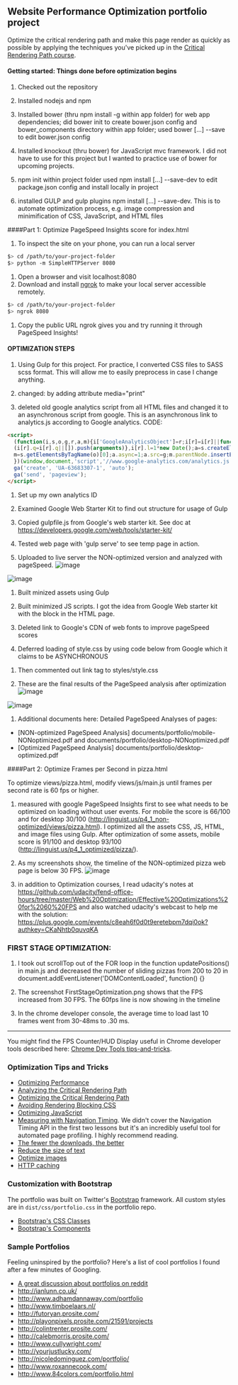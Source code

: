 ## Website Performance Optimization portfolio project

Optimize the critical rendering path and make this page render as quickly as possible by applying the techniques you've picked up in the [Critical Rendering Path course](https://www.udacity.com/course/ud884).

#### Getting started: Things done before optimization begins

1. Checked out the repository

1. Installed nodejs and npm

1. Installed bower (thru npm install -g within app folder) for web app dependencies;
  did bower init to create bower.json config and bower_components directory within app folder;
  used bower [...] --save to edit bower.json config

1. Installed knockout (thru bower) for JavaScript mvc framework. I did not have to use for this project but I wanted to practice use of bower for upcoming projects.

1. npm init within project folder
  used npm install [...] --save-dev to edit package.json config and install locally in project

1. installed GULP and gulp plugins npm install [...] --save-dev. This is to automate optimization process, e.g. image compression and minimification of CSS, JavaScript, and HTML files

####Part 1: Optimize PageSpeed Insights score for index.html

1. To inspect the site on your phone, you can run a local server

  ```bash
  $> cd /path/to/your-project-folder
  $> python -m SimpleHTTPServer 8080
  ```

1. Open a browser and visit localhost:8080
1. Download and install [ngrok](https://ngrok.com/) to make your local server accessible remotely.

  ``` bash
  $> cd /path/to/your-project-folder
  $> ngrok 8080
  ```

1. Copy the public URL ngrok gives you and try running it through PageSpeed Insights!

#### OPTIMIZATION STEPS

1. Using Gulp for this project. For practice, I converted CSS files to SASS scss format. This will allow me to easily preprocess in case I change anything.

1. changed: <link href="styles/print.css" rel="stylesheet"> by adding attribute media="print"

1. deleted old google analytics script from all HTML files and changed it to an asynchronous script from google. This is an asynchronous link to analytics.js according to Google analytics.
CODE:
``` html
<script>
  (function(i,s,o,g,r,a,m){i['GoogleAnalyticsObject']=r;i[r]=i[r]||function(){
  (i[r].q=i[r].q||[]).push(arguments)},i[r].l=1*new Date();a=s.createElement(o),
  m=s.getElementsByTagName(o)[0];a.async=1;a.src=g;m.parentNode.insertBefore(a,m)
  })(window,document,'script','//www.google-analytics.com/analytics.js','ga');
  ga('create', 'UA-63683307-1', 'auto');
  ga('send', 'pageview');
</script>
```

1. Set up my own analytics ID

1. Examined Google Web Starter Kit to find out structure for usage of Gulp

1. Copied gulpfile.js from Google's web starter kit. See doc at https://developers.google.com/web/tools/starter-kit/

1. Tested web page with 'gulp serve' to see temp page in action.

1. Uploaded to live server the NON-optimized version and analyzed with pageSpeed.
![image](documents/portfolio/mobile-NONoptimized.png)

![image](documents/portfolio/desktop-NONoptimized.png)

1. Built minized assets using Gulp

1. Built minimized JS scripts. I got the idea from Google Web starter kit with the block <!-- build:js scripts/perfmatters.min.js --> in the HTML page.

1. Deleted link to Google's CDN of web fonts to improve pageSpeed scores

1. Deferred loading of style.css by using code below from Google which it claims to be ASYNCHRONOUS
<script>
var cb = function() {
var l = document.createElement('link'); l.rel = 'stylesheet';
l.href = 'styles/style.css';
var h = document.getElementsByTagName('head')[0]; h.parentNode.insertBefore(l, h);
};
var raf = requestAnimationFrame || mozRequestAnimationFrame ||
webkitRequestAnimationFrame || msRequestAnimationFrame;
if (raf) raf(cb);
else window.addEventListener('load', cb);
</script>

1. Then commented out link tag to styles/style.css

1. These are the final results of the PageSpeed analysis after optimization
![image](documents/portfolio/mobile-optimized.png)

![image](documents/portfolio/desktop-optimized.png)

1. Additional documents here:
Detailed PageSpeed Analyses of pages:
- [NON-optimized PageSpeed Analysis] documents/portfolio/mobile-NONoptimized.pdf
and documents/portfolio/desktop-NONoptimized.pdf
- [Optimized PageSpeed Analysis] documents/portfolio/desktop-optimized.pdf



####Part 2: Optimize Frames per Second in pizza.html

To optimize views/pizza.html, modify views/js/main.js until frames per second rate is 60 fps or higher.

1. measured with google PageSpeed Insights first to see what needs to be optimized on loading without user events. For mobile the score is 66/100 and for desktop 30/100 (http://linguist.us/p4_1_non-optimized/views/pizza.html). I optimized all the assets CSS, JS, HTML, and image files using Gulp. After optimization of some assets, mobile score is 91/100 and desktop 93/100 (http://linguist.us/p4_1_optimized/pizza/).

1. As my screenshots show, the timeline of the NON-optimized pizza web page is below 30 FPS.
![image](documents/pizza/pizzaTimelineNONoptimized1.png)

1. in addition to Optimization courses, I read udacity's notes at https://github.com/udacity/fend-office-hours/tree/master/Web%20Optimization/Effective%20Optimizations%20for%2060%20FPS and also watched udacity's webcast to help me with the solution: https://plus.google.com/events/c8eah6f0d0t9eretebpm7dqi0ok?authkey=CKaNhtb0quvqKA

### FIRST STAGE OPTIMIZATION:
1. I took out scrollTop out of the FOR loop in the function updatePositions() in main.js and decreased the number of sliding pizzas from 200 to 20 in document.addEventListener('DOMContentLoaded', function() {}

1. The screenshot FirstStageOptimization.png shows that the FPS increased from 30 FPS. The 60fps line is now showing in the timeline

1. In the chrome developer console, the average time to load last 10 frames went from 30-48ms to .30 ms.

-----------------------------
You might find the FPS Counter/HUD Display useful in Chrome developer tools described here: [Chrome Dev Tools tips-and-tricks](https://developer.chrome.com/devtools/docs/tips-and-tricks).

### Optimization Tips and Tricks
* [Optimizing Performance](https://developers.google.com/web/fundamentals/performance/ "web performance")
* [Analyzing the Critical Rendering Path](https://developers.google.com/web/fundamentals/performance/critical-rendering-path/analyzing-crp.html "analyzing crp")
* [Optimizing the Critical Rendering Path](https://developers.google.com/web/fundamentals/performance/critical-rendering-path/optimizing-critical-rendering-path.html "optimize the crp!")
* [Avoiding Rendering Blocking CSS](https://developers.google.com/web/fundamentals/performance/critical-rendering-path/render-blocking-css.html "render blocking css")
* [Optimizing JavaScript](https://developers.google.com/web/fundamentals/performance/critical-rendering-path/adding-interactivity-with-javascript.html "javascript")
* [Measuring with Navigation Timing](https://developers.google.com/web/fundamentals/performance/critical-rendering-path/measure-crp.html "nav timing api"). We didn't cover the Navigation Timing API in the first two lessons but it's an incredibly useful tool for automated page profiling. I highly recommend reading.
* <a href="https://developers.google.com/web/fundamentals/performance/optimizing-content-efficiency/eliminate-downloads.html">The fewer the downloads, the better</a>
* <a href="https://developers.google.com/web/fundamentals/performance/optimizing-content-efficiency/optimize-encoding-and-transfer.html">Reduce the size of text</a>
* <a href="https://developers.google.com/web/fundamentals/performance/optimizing-content-efficiency/image-optimization.html">Optimize images</a>
* <a href="https://developers.google.com/web/fundamentals/performance/optimizing-content-efficiency/http-caching.html">HTTP caching</a>

### Customization with Bootstrap
The portfolio was built on Twitter's <a href="http://getbootstrap.com/">Bootstrap</a> framework. All custom styles are in `dist/css/portfolio.css` in the portfolio repo.

* <a href="http://getbootstrap.com/css/">Bootstrap's CSS Classes</a>
* <a href="http://getbootstrap.com/components/">Bootstrap's Components</a>

### Sample Portfolios

Feeling uninspired by the portfolio? Here's a list of cool portfolios I found after a few minutes of Googling.

* <a href="http://www.reddit.com/r/webdev/comments/280qkr/would_anybody_like_to_post_their_portfolio_site/">A great discussion about portfolios on reddit</a>
* <a href="http://ianlunn.co.uk/">http://ianlunn.co.uk/</a>
* <a href="http://www.adhamdannaway.com/portfolio">http://www.adhamdannaway.com/portfolio</a>
* <a href="http://www.timboelaars.nl/">http://www.timboelaars.nl/</a>
* <a href="http://futoryan.prosite.com/">http://futoryan.prosite.com/</a>
* <a href="http://playonpixels.prosite.com/21591/projects">http://playonpixels.prosite.com/21591/projects</a>
* <a href="http://colintrenter.prosite.com/">http://colintrenter.prosite.com/</a>
* <a href="http://calebmorris.prosite.com/">http://calebmorris.prosite.com/</a>
* <a href="http://www.cullywright.com/">http://www.cullywright.com/</a>
* <a href="http://yourjustlucky.com/">http://yourjustlucky.com/</a>
* <a href="http://nicoledominguez.com/portfolio/">http://nicoledominguez.com/portfolio/</a>
* <a href="http://www.roxannecook.com/">http://www.roxannecook.com/</a>
* <a href="http://www.84colors.com/portfolio.html">http://www.84colors.com/portfolio.html</a>
